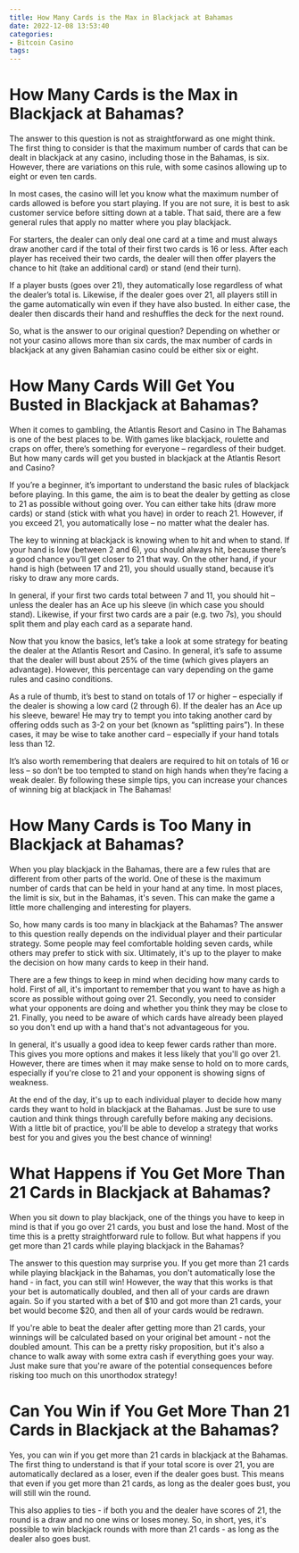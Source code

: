 ```yaml
---
title: How Many Cards is the Max in Blackjack at Bahamas
date: 2022-12-08 13:53:40
categories:
- Bitcoin Casino
tags:
---
```



#  How Many Cards is the Max in Blackjack at Bahamas?

The answer to this question is not as straightforward as one might think. The first thing to consider is that the maximum number of cards that can be dealt in blackjack at any casino, including those in the Bahamas, is six. However, there are variations on this rule, with some casinos allowing up to eight or even ten cards.

In most cases, the casino will let you know what the maximum number of cards allowed is before you start playing. If you are not sure, it is best to ask customer service before sitting down at a table. That said, there are a few general rules that apply no matter where you play blackjack.

For starters, the dealer can only deal one card at a time and must always draw another card if the total of their first two cards is 16 or less. After each player has received their two cards, the dealer will then offer players the chance to hit (take an additional card) or stand (end their turn).

If a player busts (goes over 21), they automatically lose regardless of what the dealer’s total is. Likewise, if the dealer goes over 21, all players still in the game automatically win even if they have also busted. In either case, the dealer then discards their hand and reshuffles the deck for the next round.

So, what is the answer to our original question? Depending on whether or not your casino allows more than six cards, the max number of cards in blackjack at any given Bahamian casino could be either six or eight.

#  How Many Cards Will Get You Busted in Blackjack at Bahamas? 

When it comes to gambling, the Atlantis Resort and Casino in The Bahamas is one of the best places to be. With games like blackjack, roulette and craps on offer, there’s something for everyone – regardless of their budget. But how many cards will get you busted in blackjack at the Atlantis Resort and Casino? 

If you’re a beginner, it’s important to understand the basic rules of blackjack before playing. In this game, the aim is to beat the dealer by getting as close to 21 as possible without going over. You can either take hits (draw more cards) or stand (stick with what you have) in order to reach 21. However, if you exceed 21, you automatically lose – no matter what the dealer has. 

The key to winning at blackjack is knowing when to hit and when to stand. If your hand is low (between 2 and 6), you should always hit, because there’s a good chance you’ll get closer to 21 that way. On the other hand, if your hand is high (between 17 and 21), you should usually stand, because it’s risky to draw any more cards. 

In general, if your first two cards total between 7 and 11, you should hit – unless the dealer has an Ace up his sleeve (in which case you should stand). Likewise, if your first two cards are a pair (e.g. two 7s), you should split them and play each card as a separate hand. 

Now that you know the basics, let’s take a look at some strategy for beating the dealer at the Atlantis Resort and Casino. In general, it’s safe to assume that the dealer will bust about 25% of the time (which gives players an advantage). However, this percentage can vary depending on the game rules and casino conditions. 

As a rule of thumb, it’s best to stand on totals of 17 or higher – especially if the dealer is showing a low card (2 through 6). If the dealer has an Ace up his sleeve, beware! He may try to tempt you into taking another card by offering odds such as 3-2 on your bet (known as “splitting pairs”). In these cases, it may be wise to take another card – especially if your hand totals less than 12. 

It’s also worth remembering that dealers are required to hit on totals of 16 or less – so don’t be too tempted to stand on high hands when they’re facing a weak dealer. By following these simple tips, you can increase your chances of winning big at blackjack in The Bahamas!

# How Many Cards is Too Many in Blackjack at Bahamas? 

When you play blackjack in the Bahamas, there are a few rules that are different from other parts of the world. One of these is the maximum number of cards that can be held in your hand at any time. In most places, the limit is six, but in the Bahamas, it's seven. This can make the game a little more challenging and interesting for players.

So, how many cards is too many in blackjack at the Bahamas? The answer to this question really depends on the individual player and their particular strategy. Some people may feel comfortable holding seven cards, while others may prefer to stick with six. Ultimately, it's up to the player to make the decision on how many cards to keep in their hand.

There are a few things to keep in mind when deciding how many cards to hold. First of all, it's important to remember that you want to have as high a score as possible without going over 21. Secondly, you need to consider what your opponents are doing and whether you think they may be close to 21. Finally, you need to be aware of which cards have already been played so you don't end up with a hand that's not advantageous for you.

In general, it's usually a good idea to keep fewer cards rather than more. This gives you more options and makes it less likely that you'll go over 21. However, there are times when it may make sense to hold on to more cards, especially if you're close to 21 and your opponent is showing signs of weakness.

At the end of the day, it's up to each individual player to decide how many cards they want to hold in blackjack at the Bahamas. Just be sure to use caution and think things through carefully before making any decisions. With a little bit of practice, you'll be able to develop a strategy that works best for you and gives you the best chance of winning!

#  What Happens if You Get More Than 21 Cards in Blackjack at Bahamas? 

When you sit down to play blackjack, one of the things you have to keep in mind is that if you go over 21 cards, you bust and lose the hand. Most of the time this is a pretty straightforward rule to follow. But what happens if you get more than 21 cards while playing blackjack in the Bahamas?

The answer to this question may surprise you. If you get more than 21 cards while playing blackjack in the Bahamas, you don't automatically lose the hand - in fact, you can still win! However, the way that this works is that your bet is automatically doubled, and then all of your cards are drawn again. So if you started with a bet of $10 and got more than 21 cards, your bet would become $20, and then all of your cards would be redrawn.

If you're able to beat the dealer after getting more than 21 cards, your winnings will be calculated based on your original bet amount - not the doubled amount. This can be a pretty risky proposition, but it's also a chance to walk away with some extra cash if everything goes your way. Just make sure that you're aware of the potential consequences before risking too much on this unorthodox strategy!

#  Can You Win if You Get More Than 21 Cards in Blackjack at the Bahamas?

Yes, you can win if you get more than 21 cards in blackjack at the Bahamas. The first thing to understand is that if your total score is over 21, you are automatically declared as a loser, even if the dealer goes bust. This means that even if you get more than 21 cards, as long as the dealer goes bust, you will still win the round.

This also applies to ties - if both you and the dealer have scores of 21, the round is a draw and no one wins or loses money. So, in short, yes, it's possible to win blackjack rounds with more than 21 cards - as long as the dealer also goes bust.